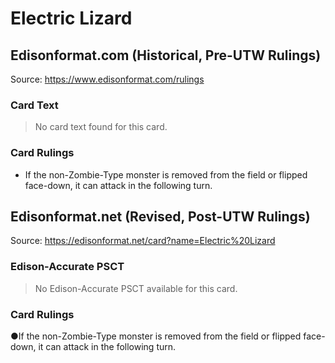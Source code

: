 # Electric Lizard

## Edisonformat.com (Historical, Pre-UTW Rulings)

Source: https://www.edisonformat.com/rulings

### Card Text

> No card text found for this card.

### Card Rulings

*   If the non-Zombie-Type monster is removed from the field or flipped face-down, it can attack in the following turn.

## Edisonformat.net (Revised, Post-UTW Rulings)

Source: https://edisonformat.net/card?name=Electric%20Lizard

### Edison-Accurate PSCT

> No Edison-Accurate PSCT available for this card.

### Card Rulings

●If the non-Zombie-Type monster is removed from the field or flipped face-down, it can attack in the following turn.
            